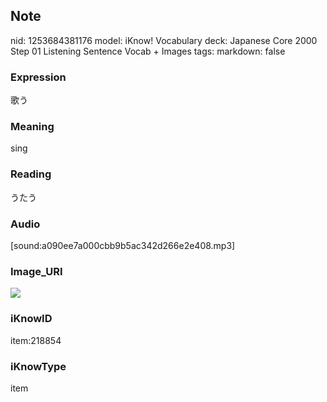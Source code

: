 ## Note
nid: 1253684381176
model: iKnow! Vocabulary
deck: Japanese Core 2000 Step 01 Listening Sentence Vocab + Images
tags: 
markdown: false

### Expression
歌う

### Meaning
sing

### Reading
うたう

### Audio
[sound:a090ee7a000cbb9b5ac342d266e2e408.mp3]

### Image_URI
<!DOCTYPE html>
<title></title>
<img src="2ee03db628c1db9f459911219f9212e3.jpg">



### iKnowID
item:218854

### iKnowType
item

